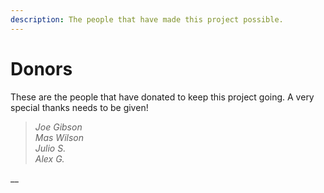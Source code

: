 ```yaml
---
description: The people that have made this project possible.
---
```


# Donors

These are the people that have donated to keep this project going. A very special thanks needs to be given!

> _Joe Gibson  
> Mas Wilson  
> Julio S.  
> Alex G._

\_\_

